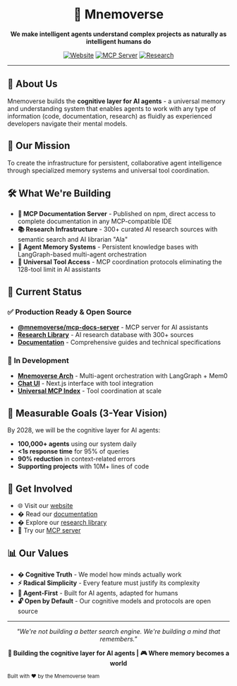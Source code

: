 <div align="center">
  <h1>🧠 Mnemoverse</h1>
  <p><strong>We make intelligent agents understand complex projects as naturally as intelligent humans do</strong></p>
  
  [![Website](https://img.shields.io/badge/Website-mnemoverse.org-blue)](https://mnemoverse.org)
  [![MCP Server](https://img.shields.io/npm/v/@mnemoverse/mcp-docs-server)](https://www.npmjs.com/package/@mnemoverse/mcp-docs-server)
  [![Research](https://img.shields.io/badge/Research-300%2B%20Sources-green)](https://mnemoverse.org/research)
</div>

---

## 🌟 About Us

Mnemoverse builds the **cognitive layer for AI agents** - a universal memory and understanding system that enables agents to work with any type of information (code, documentation, research) as fluidly as experienced developers navigate their mental models.

## 🚀 Our Mission

To create the infrastructure for persistent, collaborative agent intelligence through specialized memory systems and universal tool coordination.

## 🛠️ What We're Building

- **🤖 MCP Documentation Server** - Published on npm, direct access to complete documentation in any MCP-compatible IDE
- **📚 Research Infrastructure** - 300+ curated AI research sources with semantic search and AI librarian "Ala"  
- **🧠 Agent Memory Systems** - Persistent knowledge bases with LangGraph-based multi-agent orchestration
- **🔗 Universal Tool Access** - MCP coordination protocols eliminating the 128-tool limit in AI assistants

## 🎯 Current Status

### ✅ **Production Ready & Open Source**
- **[@mnemoverse/mcp-docs-server](https://www.npmjs.com/package/@mnemoverse/mcp-docs-server)** - MCP server for AI assistants
- **[Research Library](https://github.com/mnemoverse/mnemoverse-research-library)** - AI research database with 300+ sources
- **[Documentation](https://github.com/mnemoverse/mnemoverse-docs)** - Comprehensive guides and technical specifications
### 🚧 **In Development**
- **[Mnemoverse Arch](https://github.com/mnemoverse/mnemoverse-arch)** - Multi-agent orchestration with LangGraph + Mem0
- **[Chat UI](https://github.com/mnemoverse/mnemoverse-chat-ui)** - Next.js interface with tool integration
- **[Universal MCP Index](https://github.com/mnemoverse/mnemoverse)** - Tool coordination at scale

## 🎯 Measurable Goals (3-Year Vision)

By 2028, we will be the cognitive layer for AI agents:
- **100,000+ agents** using our system daily
- **<1s response time** for 95% of queries  
- **90% reduction** in context-related errors
- **Supporting projects** with 10M+ lines of code

## 🤝 Get Involved

- 🌐 Visit our [website](https://mnemoverse.org)
- � Read our [documentation](https://mnemoverse.org/docs)
- � Explore our [research library](https://mnemoverse.org/research)
- 🤖 Try our [MCP server](https://www.npmjs.com/package/@mnemoverse/mcp-docs-server)

## 📊 Our Values

- **� Cognitive Truth** - We model how minds actually work
- **⚡ Radical Simplicity** - Every feature must justify its complexity
- **🤖 Agent-First** - Built for AI agents, adapted for humans
- **🔓 Open by Default** - Our cognitive models and protocols are open source

---

<div align="center">
  <p><em>"We're not building a better search engine. We're building a mind that remembers."</em></p>
  <p><strong>🧠 Building the cognitive layer for AI agents | 🎮 Where memory becomes a world</strong></p>
</div>
  <sub>Built with ❤️ by the Mnemoverse team</sub>
</div>